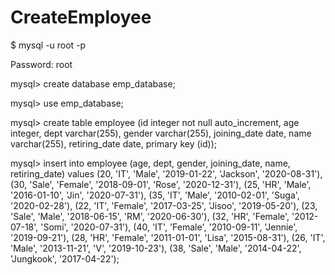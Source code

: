 # CreateEmployee
$ mysql -u root -p

Password: root

mysql> create database emp_database;

mysql> use emp_database;

mysql> create table employee (id integer not null auto_increment, age integer, dept varchar(255), gender varchar(255), joining_date date, name varchar(255), retiring_date date, primary key (id));


mysql> insert into employee (age, dept, gender, joining_date, name, retiring_date) values 
(20, 'IT', 'Male', '2019-01-22', 'Jackson', '2020-08-31'),
(30, 'Sale', 'Female', '2018-09-01', 'Rose', '2020-12-31'),
(25, 'HR', 'Male', '2016-01-10', 'Jin', '2020-07-31'),
(35, 'IT', 'Male', '2010-02-01', 'Suga', '2020-02-28'),
(22, 'IT', 'Female', '2017-03-25', 'Jisoo', '2019-05-20'),
(23, 'Sale', 'Male', '2018-06-15', 'RM', '2020-06-30'),
(32, 'HR', 'Female', '2012-07-18', 'Somi', '2020-07-31'),
(40, 'IT', 'Female', '2010-09-11', 'Jennie', '2019-09-21'),
(28, 'HR', 'Female', '2011-01-01', 'Lisa', '2015-08-31'),
(26, 'IT', 'Male', '2013-11-21', 'V', '2019-10-23'),
(38, 'Sale', 'Male', '2014-04-22', 'Jungkook', '2017-04-22');
